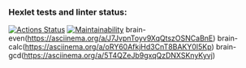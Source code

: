 ### Hexlet tests and linter status:
[![Actions Status](https://github.com/StasMasorov/frontend-project-44/workflows/hexlet-check/badge.svg)](https://github.com/StasMasorov/frontend-project-44/actions)
[![Maintainability](https://api.codeclimate.com/v1/badges/9ccf0cca5220e67de82c/maintainability)](https://codeclimate.com/github/StasMasorov/frontend-project-44/maintainability)
brain-even(https://asciinema.org/a/J7JvpnToyv9XqQtszOSNCaBnE)
brain-calc(https://asciinema.org/a/oRY60AfkjHd3CnT8BAKY0I5Kp)
brain-gcd(https://asciinema.org/a/5T4QZeJb9gxqQzDNXSKnyKyvj)
